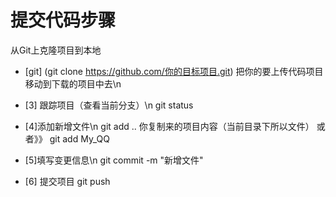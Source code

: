 # 提交代码步骤
从Git上克隆项目到本地
* [git] (git clone https://github.com/你的目标项目.git)
把你的要上传代码项目移动到下载的项目中去\n
* [3] 跟踪项目（查看当前分支）\n
git status
* [4]添加新增文件\n
git add .. 你复制来的项目内容（当前目录下所以文件）
或者》》
git add My_QQ
* [5]填写变更信息\n
git commit -m "新增文件"

* [6] 提交项目
git push
